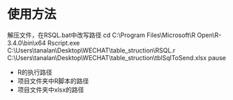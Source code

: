 # 使用方法
解压文件，在RSQL.bat中改写路径
cd C:\Program Files\Microsoft\R Open\R-3.4.0\bin\x64
Rscript.exe C:\Users\tanalan\Desktop\WECHAT\table_struction\RSQL.r C:\Users\tanalan\Desktop\WECHAT\table_struction\tblSqlToSend.xlsx
pause

- R的执行路径
- 项目文件夹中R脚本的路径
- 项目文件夹中xlsx的路径